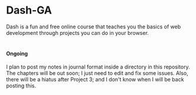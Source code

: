 # Dash-GA
Dash is a fun and free online course that teaches you the basics of web development through projects you can do in your browser.

#

#### Ongoing 
I plan to post my notes in journal format inside a directory in this repository. The chapters will be out soon; I just need to edit and fix some issues.
Also, there will be a hiatus after Project 3; and I don't know when I will be back posting this.
